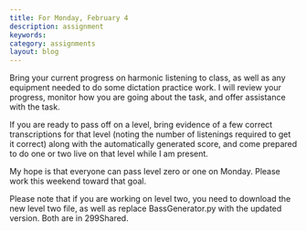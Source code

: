 ```yaml
---
title: For Monday, February 4
description: assignment
keywords: 
category: assignments
layout: blog
---
```


Bring your current progress on harmonic listening to class, as well as any equipment needed to do some dictation practice work. I will review your progress, monitor how you are going about the task, and offer assistance with the task. 

If you are ready to pass off on a level, bring evidence of a few correct transcriptions for that level (noting the number of listenings required to get it correct) along with the automatically generated score, and come prepared to do one or two live on that level while I am present.

My hope is that everyone can pass level zero or one on Monday. Please work this weekend toward that goal.

Please note that if you are working on level two, you need to download the new level two file, as well as replace BassGenerator.py with the updated version. Both are in 299Shared.